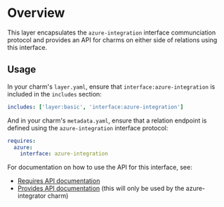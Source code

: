 # Overview

This layer encapsulates the `azure-integration` interface communciation
protocol and provides an API for charms on either side of relations using this
interface.

## Usage

In your charm's `layer.yaml`, ensure that `interface:azure-integration` is
included in the `includes` section:

```yaml
includes: ['layer:basic', 'interface:azure-integration']
```

And in your charm's `metadata.yaml`, ensure that a relation endpoint is defined
using the `azure-integration` interface protocol:

```yaml
requires:
  azure:
    interface: azure-integration
```

For documentation on how to use the API for this interface, see:

* [Requires API documentation](docs/requires.md)
* [Provides API documentation](docs/provides.md) (this will only be used by the azure-integrator charm)
